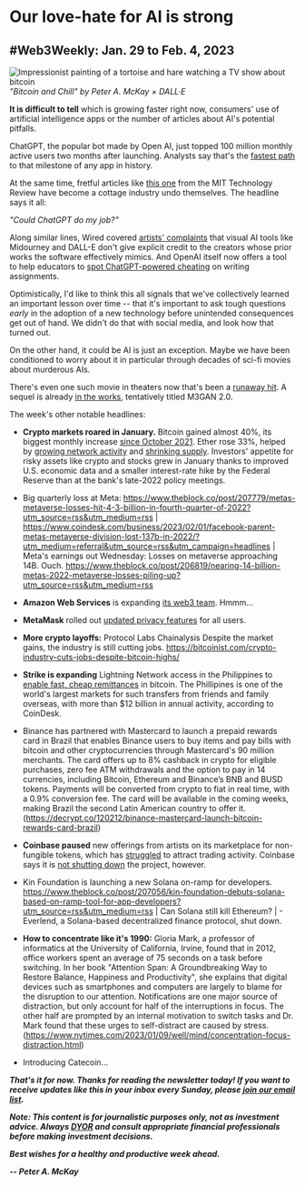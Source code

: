 # Our love-hate for AI is strong
## #Web3Weekly: Jan. 29 to Feb. 4, 2023

![Impressionist painting of a tortoise and hare watching a TV show about bitcoin](https://w3w.news/img/illos/bitcoinandchill-final.jpg)
*"Bitcoin and Chill" by Peter A. McKay × DALL·E*

**It is difficult to tell** which is growing faster right now, consumers' use of artificial intelligence apps or the number of articles about AI's potential pitfalls.

ChatGPT, the popular bot made by Open AI, just topped 100 million monthly active users two months after launching. Analysts say that's the [fastest path](https://www.reuters.com/technology/chatgpt-sets-record-fastest-growing-user-base-analyst-note-2023-02-01/) to that milestone of any app in history.

At the same time, fretful articles like [this one](https://www.technologyreview.com/2023/01/31/1067436/could-chatgpt-do-my-job/) from the MIT Technology Review have become a cottage industry undo themselves. The headline says it all:

*"Could ChatGPT do my job?"*

Along similar lines, Wired covered [artists' complaints](https://www.wired.com/story/how-to-spot-generative-ai-art-according-to-artists/) that visual AI tools like Midourney and DALL-E don't give explicit credit to the creators whose prior works the software effectively mimics. And OpenAI itself now offers a tool to help educators to [spot ChatGPT-powered cheating](https://www.entrepreneur.com/business-news/openai-rolls-out-new-tool-to-combat-chatgpt-plagiarism/444096) on writing assignments.

Optimistically, I'd like to think this all signals that we've collectively learned an important lesson over time -- that it's important to ask tough questions *early* in the adoption of a new technology before unintended consequences get out of hand. We didn't do that with social media, and look how that turned out.

On the other hand, it could be AI is just an exception. Maybe we have been conditioned to worry about it in particular through decades of sci-fi movies about murderous AIs.

There's even one such movie in theaters now that's been a [runaway hit](https://www.cinemablend.com/movies/box-office/avatar-the-way-of-water-tops-the-weekend-box-office-again-but-the-real-story-is-m3gan-blowing-past-predictions). A sequel is already [in the works](https://www.rollingstone.com/tv-movies/tv-movie-news/m3gan-2-0-sequel-2025-1234663375/), tentatively titled M3GAN 2.0.

The week's other notable headlines:

- **Crypto markets roared in January.** Bitcoin gained almost 40%, its biggest monthly increase [since October 2021](https://finance.yahoo.com/news/weekly-market-wrap-bitcoin-breaches-132927384.html). Ether rose 33%, helped by [growing network activity](https://bitcoinist.com/ethereum-usage-skyrockets-eth-hits-two-month-high/) and [shrinking supply](https://www.theblock.co/post/207871/ether-supply-reaches-all-time-low-after-the-merge?utm_source=rss&utm_medium=rss). Investors' appetite for risky assets like crypto and stocks grew in January thanks to improved U.S. economic data and a smaller interest-rate hike by the Federal Reserve than at the bank's late-2022 policy meetings.

- Big quarterly loss at Meta: https://www.theblock.co/post/207779/metas-metaverse-losses-hit-4-3-billion-in-fourth-quarter-of-2022?utm_source=rss&utm_medium=rss | https://www.coindesk.com/business/2023/02/01/facebook-parent-metas-metaverse-division-lost-137b-in-2022/?utm_medium=referral&utm_source=rss&utm_campaign=headlines | Meta's earnings out Wednesday: Losses on metaverse approaching 14B. Ouch. https://www.theblock.co/post/206819/nearing-14-billion-metas-2022-metaverse-losses-piling-up?utm_source=rss&utm_medium=rss

- **Amazon Web Services** is expanding [its web3 team](https://www.coindesk.com/business/2023/02/02/amazon-web-services-hiring-to-pump-its-web3-clientele/). Hmmm...

- **MetaMask** rolled out [updated privacy features](https://www.theblock.co/post/208058/metamask-rolls-out-updates-to-privacy-settings-for-new-and-existing-users) for all users.

- **More crypto layoffs:** Protocol Labs <!-- https://www.coindesk.com/business/2023/02/03/filecoin-parent-company-protocol-labs-cuts-21-of-staff/ --> Chainalysis <!-- Chainalysis is laying off staff. https://decrypt.co/120423/chainalysis-says-its-well-capitalized-latest-workforce-cut --> Despite the market gains, the industry is still cutting jobs. https://bitcoinist.com/crypto-industry-cuts-jobs-despite-bitcoin-highs/

- **Strike is expanding** Lightning Network access in the Philippines to [enable fast, cheap remittances](https://www.coindesk.com/tech/2023/01/31/strike-expands-lightning-powered-remittances-to-philippines/) in bitcoin. The Phillipines is one of the world's largest markets for such transfers from friends and family overseas, with more than $12 billion in annual activity, according to CoinDesk.

- Binance has partnered with Mastercard to launch a prepaid rewards card in Brazil that enables Binance users to buy items and pay bills with bitcoin and other cryptocurrencies through Mastercard's 90 million merchants. The card offers up to 8% cashback in crypto for eligible purchases, zero fee ATM withdrawals and the option to pay in 14 currencies, including Bitcoin, Ethereum and Binance’s BNB and BUSD tokens. Payments will be converted from crypto to fiat in real time, with a 0.9% conversion fee. The card will be available in the coming weeks, making Brazil the second Latin American country to offer it. (https://decrypt.co/120212/binance-mastercard-launch-bitcoin-rewards-card-brazil)

- **Coinbase paused** new offerings from artists on its marketplace for non-fungible tokens, which has [struggled](https://fortune.com/crypto/2023/02/02/coinbase-halts-nft-artist-drops/) to attract trading activity. Coinbase says it is [not shutting down](https://twitter.com/Coinbase_NFT/status/1620863083198705665?s=20) the project, however.

- Kin Foundation is launching a new Solana on-ramp for developers. https://www.theblock.co/post/207056/kin-foundation-debuts-solana-based-on-ramp-tool-for-app-developers?utm_source=rss&utm_medium=rss | Can Solana still kill Ethereum? <!-- https://www.youtube.com/watch?v=3jRajWtIdLc --> | - Everlend, a Solana-based decentralized finance protocol, shut down. <!-- https://decrypt.co/120419/solana-based-defi-protocol-everlend-announces-shut-down -->

- **How to concentrate like it's 1990:** Gloria Mark, a professor of informatics at the University of California, Irvine, found that in 2012, office workers spent an average of 75 seconds on a task before switching. In her book "Attention Span: A Groundbreaking Way to Restore Balance, Happiness and Productivity", she explains that digital devices such as smartphones and computers are largely to blame for the disruption to our attention. Notifications are one major source of distraction, but only account for half of the interruptions in focus. The other half are prompted by an internal motivation to switch tasks and Dr. Mark found that these urges to self-distract are caused by stress.(https://www.nytimes.com/2023/01/09/well/mind/concentration-focus-distraction.html)

- Introducing Catecoin... <!-- https://catecoin.club/ -->

_**That's it for now. Thanks for reading the newsletter today! If you want to receive updates like this in your inbox every Sunday, please [join our email list](https://w3w.news).**_

_**Note: This content is for journalistic purposes only, not as investment advice. Always [DYOR](https://www.urbandictionary.com/define.php?term=DYOR) and consult appropriate financial professionals before making investment decisions.**_

_**Best wishes for a healthy and productive week ahead.**_  

_**-- Peter A. McKay**_  
